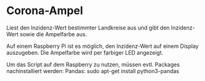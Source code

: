 # Corona-Ampel
Liest den Inzidenz-Wert bestimmter Landkreise aus und gibt den Inzidenz-Wert sowie die Ampelfarbe aus.

Auf einem Raspberry Pi ist es möglich, den Inzidenz-Wert auf einem Display auszugeben. Die Ampelfarbe wird per farbiger LED angezeigt.

Um das Script auf dem Raspberry zu nutzen, müssen evtl. Packages nachinstalliert werden:
Pandas: 
<codd>sudo apt-get install python3-pandas</code>
